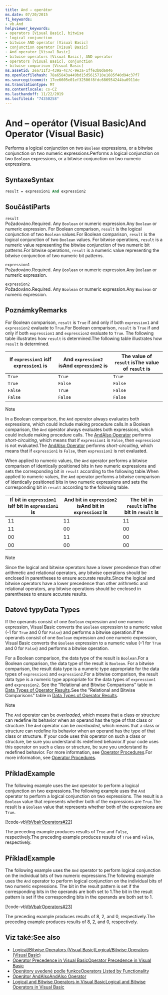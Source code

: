 ```yaml
---
title: And – operátor
ms.date: 07/20/2015
f1_keywords:
- vb.And
helpviewer_keywords:
- operators [Visual Basic], bitwise
- logical conjunction
- bitwise AND operator [Visual Basic]
- conjunction operator [Visual Basic]
- And operator [Visual Basic]
- bitwise operators [Visual Basic], AND operator
- operators [Visual Basic], conjunction
- bitwise comparison [Visual Basic]
ms.assetid: 2ea711f3-439a-4c7c-9e3a-1ffe3b0d6046
ms.openlocfilehash: 78a65843a449bd15d5615710e1685f40d94c37f7
ms.sourcegitcommit: 17ee6605e01ef32506f8fdc686954244ba6911de
ms.translationtype: MT
ms.contentlocale: cs-CZ
ms.lasthandoff: 11/22/2019
ms.locfileid: "74350258"
---
```

# <a name="and-operator-visual-basic"></a><span data-ttu-id="e950d-102">And – operátor (Visual Basic)</span><span class="sxs-lookup"><span data-stu-id="e950d-102">And Operator (Visual Basic)</span></span>
<span data-ttu-id="e950d-103">Performs a logical conjunction on two `Boolean` expressions, or a bitwise conjunction on two numeric expressions.</span><span class="sxs-lookup"><span data-stu-id="e950d-103">Performs a logical conjunction on two `Boolean` expressions, or a bitwise conjunction on two numeric expressions.</span></span>  
  
## <a name="syntax"></a><span data-ttu-id="e950d-104">Syntaxe</span><span class="sxs-lookup"><span data-stu-id="e950d-104">Syntax</span></span>  
  
```vb  
result = expression1 And expression2  
```  
  
## <a name="parts"></a><span data-ttu-id="e950d-105">Součásti</span><span class="sxs-lookup"><span data-stu-id="e950d-105">Parts</span></span>  
 `result`  
 <span data-ttu-id="e950d-106">Požadováno.</span><span class="sxs-lookup"><span data-stu-id="e950d-106">Required.</span></span> <span data-ttu-id="e950d-107">Any `Boolean` or numeric expression.</span><span class="sxs-lookup"><span data-stu-id="e950d-107">Any `Boolean` or numeric expression.</span></span> <span data-ttu-id="e950d-108">For Boolean comparison, `result` is the logical conjunction of two `Boolean` values.</span><span class="sxs-lookup"><span data-stu-id="e950d-108">For Boolean comparison, `result` is the logical conjunction of two `Boolean` values.</span></span> <span data-ttu-id="e950d-109">For bitwise operations, `result` is a numeric value representing the bitwise conjunction of two numeric bit patterns.</span><span class="sxs-lookup"><span data-stu-id="e950d-109">For bitwise operations, `result` is a numeric value representing the bitwise conjunction of two numeric bit patterns.</span></span>  
  
 `expression1`  
 <span data-ttu-id="e950d-110">Požadováno.</span><span class="sxs-lookup"><span data-stu-id="e950d-110">Required.</span></span> <span data-ttu-id="e950d-111">Any `Boolean` or numeric expression.</span><span class="sxs-lookup"><span data-stu-id="e950d-111">Any `Boolean` or numeric expression.</span></span>  
  
 `expression2`  
 <span data-ttu-id="e950d-112">Požadováno.</span><span class="sxs-lookup"><span data-stu-id="e950d-112">Required.</span></span> <span data-ttu-id="e950d-113">Any `Boolean` or numeric expression.</span><span class="sxs-lookup"><span data-stu-id="e950d-113">Any `Boolean` or numeric expression.</span></span>  
  
## <a name="remarks"></a><span data-ttu-id="e950d-114">Poznámky</span><span class="sxs-lookup"><span data-stu-id="e950d-114">Remarks</span></span>  
 <span data-ttu-id="e950d-115">For Boolean comparison, `result` is `True` if and only if both `expression1` and `expression2` evaluate to `True`.</span><span class="sxs-lookup"><span data-stu-id="e950d-115">For Boolean comparison, `result` is `True` if and only if both `expression1` and `expression2` evaluate to `True`.</span></span> <span data-ttu-id="e950d-116">The following table illustrates how `result` is determined.</span><span class="sxs-lookup"><span data-stu-id="e950d-116">The following table illustrates how `result` is determined.</span></span>  
  
|<span data-ttu-id="e950d-117">If `expression1` is</span><span class="sxs-lookup"><span data-stu-id="e950d-117">If `expression1` is</span></span>|<span data-ttu-id="e950d-118">And `expression2` is</span><span class="sxs-lookup"><span data-stu-id="e950d-118">And `expression2` is</span></span>|<span data-ttu-id="e950d-119">The value of `result` is</span><span class="sxs-lookup"><span data-stu-id="e950d-119">The value of `result` is</span></span>|  
|-------------------------|--------------------------|------------------------------|  
|`True`|`True`|`True`|  
|`True`|`False`|`False`|  
|`False`|`True`|`False`|  
|`False`|`False`|`False`|  
  
> [!NOTE]
> <span data-ttu-id="e950d-120">In a Boolean comparison, the `And` operator always evaluates both expressions, which could include making procedure calls.</span><span class="sxs-lookup"><span data-stu-id="e950d-120">In a Boolean comparison, the `And` operator always evaluates both expressions, which could include making procedure calls.</span></span> <span data-ttu-id="e950d-121">The [AndAlso Operator](../../../visual-basic/language-reference/operators/andalso-operator.md) performs *short-circuiting*, which means that if `expression1` is `False`, then `expression2` is not evaluated.</span><span class="sxs-lookup"><span data-stu-id="e950d-121">The [AndAlso Operator](../../../visual-basic/language-reference/operators/andalso-operator.md) performs *short-circuiting*, which means that if `expression1` is `False`, then `expression2` is not evaluated.</span></span>  
  
 <span data-ttu-id="e950d-122">When applied to numeric values, the `And` operator performs a bitwise comparison of identically positioned bits in two numeric expressions and sets the corresponding bit in `result` according to the following table.</span><span class="sxs-lookup"><span data-stu-id="e950d-122">When applied to numeric values, the `And` operator performs a bitwise comparison of identically positioned bits in two numeric expressions and sets the corresponding bit in `result` according to the following table.</span></span>  
  
|<span data-ttu-id="e950d-123">If bit in `expression1` is</span><span class="sxs-lookup"><span data-stu-id="e950d-123">If bit in `expression1` is</span></span>|<span data-ttu-id="e950d-124">And bit in `expression2` is</span><span class="sxs-lookup"><span data-stu-id="e950d-124">And bit in `expression2` is</span></span>|<span data-ttu-id="e950d-125">The bit in `result` is</span><span class="sxs-lookup"><span data-stu-id="e950d-125">The bit in `result` is</span></span>|  
|--------------------------------|---------------------------------|----------------------------|  
|<span data-ttu-id="e950d-126">1</span><span class="sxs-lookup"><span data-stu-id="e950d-126">1</span></span>|<span data-ttu-id="e950d-127">1</span><span class="sxs-lookup"><span data-stu-id="e950d-127">1</span></span>|<span data-ttu-id="e950d-128">1</span><span class="sxs-lookup"><span data-stu-id="e950d-128">1</span></span>|  
|<span data-ttu-id="e950d-129">1</span><span class="sxs-lookup"><span data-stu-id="e950d-129">1</span></span>|<span data-ttu-id="e950d-130">0</span><span class="sxs-lookup"><span data-stu-id="e950d-130">0</span></span>|<span data-ttu-id="e950d-131">0</span><span class="sxs-lookup"><span data-stu-id="e950d-131">0</span></span>|  
|<span data-ttu-id="e950d-132">0</span><span class="sxs-lookup"><span data-stu-id="e950d-132">0</span></span>|<span data-ttu-id="e950d-133">1</span><span class="sxs-lookup"><span data-stu-id="e950d-133">1</span></span>|<span data-ttu-id="e950d-134">0</span><span class="sxs-lookup"><span data-stu-id="e950d-134">0</span></span>|  
|<span data-ttu-id="e950d-135">0</span><span class="sxs-lookup"><span data-stu-id="e950d-135">0</span></span>|<span data-ttu-id="e950d-136">0</span><span class="sxs-lookup"><span data-stu-id="e950d-136">0</span></span>|<span data-ttu-id="e950d-137">0</span><span class="sxs-lookup"><span data-stu-id="e950d-137">0</span></span>|  
  
> [!NOTE]
> <span data-ttu-id="e950d-138">Since the logical and bitwise operators have a lower precedence than other arithmetic and relational operators, any bitwise operations should be enclosed in parentheses to ensure accurate results.</span><span class="sxs-lookup"><span data-stu-id="e950d-138">Since the logical and bitwise operators have a lower precedence than other arithmetic and relational operators, any bitwise operations should be enclosed in parentheses to ensure accurate results.</span></span>  
  
## <a name="data-types"></a><span data-ttu-id="e950d-139">Datové typy</span><span class="sxs-lookup"><span data-stu-id="e950d-139">Data Types</span></span>  
 <span data-ttu-id="e950d-140">If the operands consist of one `Boolean` expression and one numeric expression, Visual Basic converts the `Boolean` expression to a numeric value (–1 for `True` and 0 for `False`) and performs a bitwise operation.</span><span class="sxs-lookup"><span data-stu-id="e950d-140">If the operands consist of one `Boolean` expression and one numeric expression, Visual Basic converts the `Boolean` expression to a numeric value (–1 for `True` and 0 for `False`) and performs a bitwise operation.</span></span>  
  
 <span data-ttu-id="e950d-141">For a Boolean comparison, the data type of the result is `Boolean`.</span><span class="sxs-lookup"><span data-stu-id="e950d-141">For a Boolean comparison, the data type of the result is `Boolean`.</span></span> <span data-ttu-id="e950d-142">For a bitwise comparison, the result data type is a numeric type appropriate for the data types of `expression1` and `expression2`.</span><span class="sxs-lookup"><span data-stu-id="e950d-142">For a bitwise comparison, the result data type is a numeric type appropriate for the data types of `expression1` and `expression2`.</span></span> <span data-ttu-id="e950d-143">See the "Relational and Bitwise Comparisons" table in [Data Types of Operator Results](../../../visual-basic/language-reference/operators/data-types-of-operator-results.md).</span><span class="sxs-lookup"><span data-stu-id="e950d-143">See the "Relational and Bitwise Comparisons" table in [Data Types of Operator Results](../../../visual-basic/language-reference/operators/data-types-of-operator-results.md).</span></span>  
  
> [!NOTE]
> <span data-ttu-id="e950d-144">The `And` operator can be *overloaded*, which means that a class or structure can redefine its behavior when an operand has the type of that class or structure.</span><span class="sxs-lookup"><span data-stu-id="e950d-144">The `And` operator can be *overloaded*, which means that a class or structure can redefine its behavior when an operand has the type of that class or structure.</span></span> <span data-ttu-id="e950d-145">If your code uses this operator on such a class or structure, be sure you understand its redefined behavior.</span><span class="sxs-lookup"><span data-stu-id="e950d-145">If your code uses this operator on such a class or structure, be sure you understand its redefined behavior.</span></span> <span data-ttu-id="e950d-146">For more information, see [Operator Procedures](../../../visual-basic/programming-guide/language-features/procedures/operator-procedures.md).</span><span class="sxs-lookup"><span data-stu-id="e950d-146">For more information, see [Operator Procedures](../../../visual-basic/programming-guide/language-features/procedures/operator-procedures.md).</span></span>  
  
## <a name="example"></a><span data-ttu-id="e950d-147">Příklad</span><span class="sxs-lookup"><span data-stu-id="e950d-147">Example</span></span>  
 <span data-ttu-id="e950d-148">The following example uses the `And` operator to perform a logical conjunction on two expressions.</span><span class="sxs-lookup"><span data-stu-id="e950d-148">The following example uses the `And` operator to perform a logical conjunction on two expressions.</span></span> <span data-ttu-id="e950d-149">The result is a `Boolean` value that represents whether both of the expressions are `True`.</span><span class="sxs-lookup"><span data-stu-id="e950d-149">The result is a `Boolean` value that represents whether both of the expressions are `True`.</span></span>  
  
 [!code-vb[VbVbalrOperators#22](~/samples/snippets/visualbasic/VS_Snippets_VBCSharp/VbVbalrOperators/VB/Class1.vb#22)]  
  
 <span data-ttu-id="e950d-150">The preceding example produces results of `True` and `False`, respectively.</span><span class="sxs-lookup"><span data-stu-id="e950d-150">The preceding example produces results of `True` and `False`, respectively.</span></span>  
  
## <a name="example"></a><span data-ttu-id="e950d-151">Příklad</span><span class="sxs-lookup"><span data-stu-id="e950d-151">Example</span></span>  
 <span data-ttu-id="e950d-152">The following example uses the `And` operator to perform logical conjunction on the individual bits of two numeric expressions.</span><span class="sxs-lookup"><span data-stu-id="e950d-152">The following example uses the `And` operator to perform logical conjunction on the individual bits of two numeric expressions.</span></span> <span data-ttu-id="e950d-153">The bit in the result pattern is set if the corresponding bits in the operands are both set to 1.</span><span class="sxs-lookup"><span data-stu-id="e950d-153">The bit in the result pattern is set if the corresponding bits in the operands are both set to 1.</span></span>  
  
 [!code-vb[VbVbalrOperators#23](~/samples/snippets/visualbasic/VS_Snippets_VBCSharp/VbVbalrOperators/VB/Class1.vb#23)]  
  
 <span data-ttu-id="e950d-154">The preceding example produces results of 8, 2, and 0, respectively.</span><span class="sxs-lookup"><span data-stu-id="e950d-154">The preceding example produces results of 8, 2, and 0, respectively.</span></span>  
  
## <a name="see-also"></a><span data-ttu-id="e950d-155">Viz také:</span><span class="sxs-lookup"><span data-stu-id="e950d-155">See also</span></span>

- [<span data-ttu-id="e950d-156">Logical/Bitwise Operators (Visual Basic)</span><span class="sxs-lookup"><span data-stu-id="e950d-156">Logical/Bitwise Operators (Visual Basic)</span></span>](../../../visual-basic/language-reference/operators/logical-bitwise-operators.md)
- [<span data-ttu-id="e950d-157">Operator Precedence in Visual Basic</span><span class="sxs-lookup"><span data-stu-id="e950d-157">Operator Precedence in Visual Basic</span></span>](../../../visual-basic/language-reference/operators/operator-precedence.md)
- [<span data-ttu-id="e950d-158">Operátory uvedené podle funkce</span><span class="sxs-lookup"><span data-stu-id="e950d-158">Operators Listed by Functionality</span></span>](../../../visual-basic/language-reference/operators/operators-listed-by-functionality.md)
- [<span data-ttu-id="e950d-159">Operátor AndAlso</span><span class="sxs-lookup"><span data-stu-id="e950d-159">AndAlso Operator</span></span>](../../../visual-basic/language-reference/operators/andalso-operator.md)
- [<span data-ttu-id="e950d-160">Logical and Bitwise Operators in Visual Basic</span><span class="sxs-lookup"><span data-stu-id="e950d-160">Logical and Bitwise Operators in Visual Basic</span></span>](../../../visual-basic/programming-guide/language-features/operators-and-expressions/logical-and-bitwise-operators.md)
